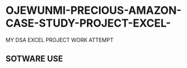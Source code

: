 # OJEWUNMI-PRECIOUS-AMAZON-CASE-STUDY-PROJECT-EXCEL-
MY DSA EXCEL PROJECT WORK ATTEMPT
## SOTWARE USE


